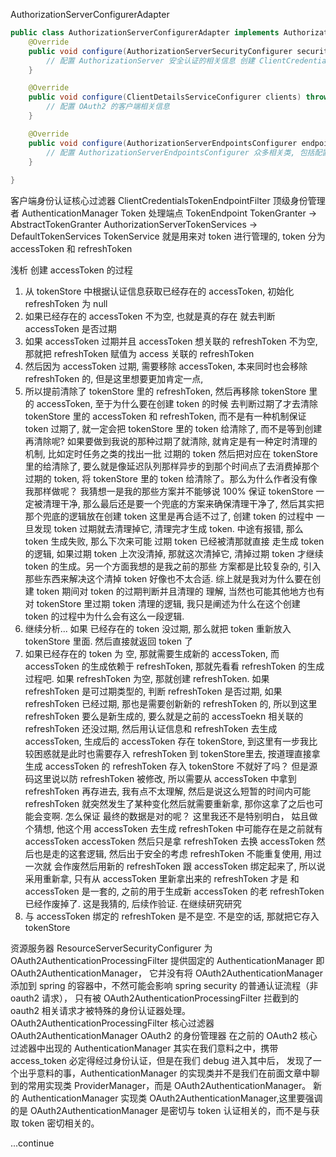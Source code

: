 AuthorizationServerConfigurerAdapter

```java
public class AuthorizationServerConfigurerAdapter implements AuthorizationServerConfigurer {
    @Override
    public void configure(AuthorizationServerSecurityConfigurer security) throws Exception {
        // 配置 AuthorizationServer 安全认证的相关信息 创建 ClientCredentialsTokenEndpointFilter 核心过滤器
    }

    @Override
    public void configure(ClientDetailsServiceConfigurer clients) throws Exception {
        // 配置 OAuth2 的客户端相关信息
    }

    @Override
    public void configure(AuthorizationServerEndpointsConfigurer endpoints) throws Exception {
        // 配置 AuthorizationServerEndpointsConfigurer 众多相关类, 包括配置身份认证器, 配置认证方式, TokenStore, TokenGranter, OAuth2RequestFactory
    }
    
}
```

客户端身份认证核心过滤器 ClientCredentialsTokenEndpointFilter
顶级身份管理者 AuthenticationManager
Token 处理端点 TokenEndpoint
TokenGranter -> AbstractTokenGranter
AuthorizationServerTokenServices -> DefaultTokenServices
TokenService 就是用来对 token 进行管理的, token 分为 accessToken 和 refreshToken

浅析 创建 accessToken 的过程
1. 从 tokenStore 中根据认证信息获取已经存在的 accessToken, 初始化 refreshToken 为 null
2. 如果已经存在的 accessToken 不为空, 也就是真的存在 就去判断 accessToken 是否过期
3. 如果 accessToken 过期并且 accessToken 想关联的 refreshToken 不为空, 那就把 refreshToken 赋值为 access 关联的 refreshToken
4. 然后因为 accessToken 过期, 需要移除 accessToken, 本来同时也会移除 refreshToken 的, 但是这里想要更加肯定一点,
5. 所以提前清除了 tokenStore 里的 refreshToken, 然后再移除 tokenStore 里的 accessToken, 至于为什么要在创建 token 的时候
去判断过期了才去清除 tokenStore 里的 accessToken 和 refreshToken, 而不是有一种机制保证 token 过期了, 就一定会把 tokenStore 里的
token 给清除了, 而不是等到创建再清除呢? 如果要做到我说的那种过期了就清除, 就肯定是有一种定时清理的机制, 比如定时任务之类的找出一批
过期的 token 然后把对应在 tokenStore 里的给清除了, 要么就是像延迟队列那样异步的到那个时间点了去消费掉那个过期的 token, 将 tokenStore
里的 token 给清除了。那么为什么作者没有像我那样做呢？ 我猜想一是我的那些方案并不能够说 100% 保证 tokenStore 一定被清理干净,
那么最后还是要一个兜底的方案来确保清理干净了, 然后其实把那个兜底的逻辑放在创建 token 这里是再合适不过了, 创建 token 的过程中
一旦发现 token 过期就去清理掉它, 清理完才生成 token. 中途有报错, 那么 token 生成失败, 那么下次来可能 过期 token 已经被清那就直接
走生成 token 的逻辑, 如果过期 token 上次没清掉, 那就这次清掉它, 清掉过期 token 才继续 token 的生成。另一个方面我想的是我之前的那些
方案都是比较复杂的, 引入那些东西来解决这个清掉 token 好像也不太合适. 综上就是我对为什么要在创建 token 期间对 token 的过期判断并且清理的
理解, 当然也可能其他地方也有对 tokenStore 里过期 token 清理的逻辑, 我只是阐述为什么在这个创建 token 的过程中为什么会有这么一段逻辑.
6. 继续分析... 如果 已经存在的 token 没过期, 那么就把 token 重新放入 tokenStore 里面. 然后直接就返回 token 了
7. 如果已经存在的 token 为 空, 那就需要生成新的 accessToken, 而 accessToken 的生成依赖于 refreshToken, 那就先看看 refreshToken
的生成过程吧. 如果 refreshToken 为空, 那就创建 refreshToken. 如果 refreshToken 是可过期类型的, 判断 refreshToken 是否过期,
如果 refreshToken 已经过期, 那也是需要创新新的 refreshToken 的, 所以到这里 refreshToken 要么是新生成的, 要么就是之前的 accessToekn
相关联的 refreshToken 还没过期, 然后用认证信息和 refreshToken 去生成 accessToken, 生成后的 accessToken 存在 tokenStore,
到这里有一步我比较困惑就是此时也需要存入 refreshToken 到 tokenStore里去, 按道理直接拿生成 accessToken 的 refreshToken 存入
tokenStore 不就好了吗？ 但是源码这里说以防 refreshToken 被修改, 所以需要从 accessToken 中拿到 refreshToken 再存进去,
我有点不太理解, 然后是说这么短暂的时间内可能 refreshToken 就突然发生了某种变化然后就需要重新拿, 那你这拿了之后也可能会变啊. 怎么保证
最终的数据是对的呢？ 这里我还不是特别明白， 姑且做个猜想, 他这个用 accessToken 去生成 refreshToken 中可能存在是之前就有 accessToken
accessToken 然后只是拿 refreshToken 去换 accessToken 然后也是走的这套逻辑, 然后出于安全的考虑 refreshToken 不能重复使用, 用过一次就
会作废然后用新的 refreshToken 跟 accessToken 绑定起来了, 所以说采用重新拿, 只有从 accessToken 里新拿出来的 refreshToken 才是
和 accessToken 是一套的, 之前的用于生成新 accessToken 的老 refreshToken 已经作废掉了. 这是我猜的, 后续作验证. 在继续研究研究
8. 与 accessToken 绑定的 refreshToken 是不是空. 不是空的话, 那就把它存入 tokenStore

资源服务器 
ResourceServerSecurityConfigurer
    为 OAuth2AuthenticationProcessingFilter 提供固定的 AuthenticationManager 即 OAuth2AuthenticationManager，
    它并没有将 OAuth2AuthenticationManager 添加到 spring 的容器中，不然可能会影响 spring security 的普通认证流程（非 oauth2 请求），
    只有被 OAuth2AuthenticationProcessingFilter 拦截到的 oauth2 相关请求才被特殊的身份认证器处理。
OAuth2AuthenticationProcessingFilter 核心过滤器
OAuth2AuthenticationManager OAuth2 的身份管理器
在之前的 OAuth2 核心过滤器中出现的 AuthenticationManager 其实在我们意料之中，携带 access_token 必定得经过身份认证，但是在我们 debug 进入其中后，
发现了一个出乎意料的事，AuthenticationManager 的实现类并不是我们在前面文章中聊到的常用实现类 ProviderManager，而是 OAuth2AuthenticationManager。
新的 AuthenticationManager 实现类 OAuth2AuthenticationManager,这里要强调的是 OAuth2AuthenticationManager 是密切与 token 认证相关的，而不是与获取 token 密切相关的。

...continue
